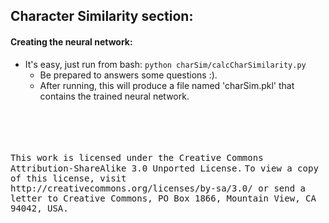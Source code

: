 Character Similarity section:
----

#### Creating the neural network:
* It's easy, just run from bash: `python charSim/calcCharSimilarity.py`
  * Be prepared to answers some questions :).
  * After running, this will produce a file named 'charSim.pkl' that contains the trained neural network.


<dl>
<br></br>
<br></br>
<samp>This work is licensed under the Creative Commons Attribution-ShareAlike 3.0 Unported License.</samp>
<samp>To view a copy of this license, visit http://creativecommons.org/licenses/by-sa/3.0/ or send a letter to Creative Commons, PO Box 1866, Mountain View, CA 94042, USA.</samp>
</dl>